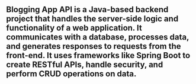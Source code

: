 ## Blogging App API is a Java-based backend project that handles the server-side logic and functionality of a web application. It communicates with a database, processes data, and generates responses to requests from the front-end. It uses frameworks like Spring Boot to create RESTful APIs, handle security, and perform CRUD operations on data.

